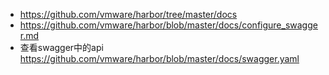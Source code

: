 
* https://github.com/vmware/harbor/tree/master/docs
* https://github.com/vmware/harbor/blob/master/docs/configure_swagger.md
* 查看swagger中的api
  https://github.com/vmware/harbor/blob/master/docs/swagger.yaml